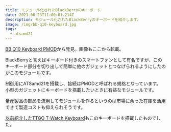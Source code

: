```yaml
---
title: モジュール化されたBlackBerryのキーボード
date: 2021-06-23T11:00:01.214Z
description: モジュール化されたBlackBerryのキーボードを紹介します。
image: /img/bb-q10-keyboard.jpg
tags:
  - atsamd21
---
```

[BB Q10 Keyboard PMOD](https://www.tindie.com/products/arturo182/bb-q10-keyboard-pmod/)から発見。画像もここから転載。

BlackBerryと言えばキーボード付きのスマートフォンとして有名ですが、このキーボード部分を切り出して簡単に他のガジェットとつなげられるようにしたのがこのモジュールです。

制御用にATSamd21を搭載し、接続はPMODと呼ばれる規格となっています。
小型のガジェットにキーボードを搭載したいときに有益なモジュールです。

量産製品の部品を流用してモジュールを作るというのは市場に余った在庫を活用できて製造コストも抑えられそうです。

[以前紹介したTTGO T-Watch Keyboard](../../post/かわいいキーボード付きのesp32開発機-ttgo-t-watch-keyboard/)もこのキーボードを搭載したものでした。

